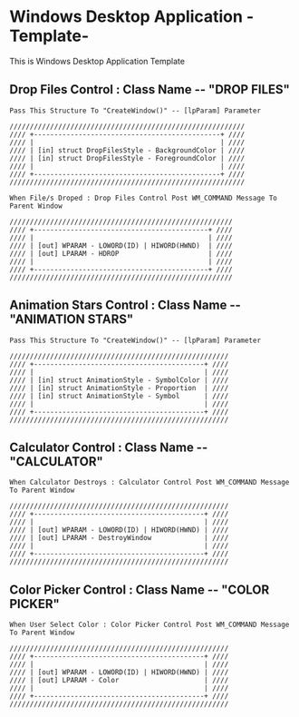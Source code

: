 <h1>Windows Desktop Application -Template-</h1>

This is Windows Desktop Application Template

<h2>Drop Files Control : Class Name -- "DROP FILES"</h2>

	Pass This Structure To "CreateWindow()" -- [lpParam] Parameter
	
	//////////////////////////////////////////////////////////
	//// +----------------------------------------------+ ////
	//// |                                              | ////
	//// | [in] struct DropFilesStyle - BackgroundColor | ////
	//// | [in] struct DropFilesStyle - ForegroundColor | ////
	//// |                                              | ////
	//// +----------------------------------------------+ ////
	//////////////////////////////////////////////////////////
	
	When File/s Droped : Drop Files Control Post WM_COMMAND Message To Parent Window
	
	///////////////////////////////////////////////////////
	//// +-------------------------------------------+ ////
	//// |                                           | ////
	//// | [out] WPARAM - LOWORD(ID) | HIWORD(HWND)  | ////
	//// | [out] LPARAM - HDROP                      | ////
	//// |                                           | ////
	//// +-------------------------------------------+ ////
	///////////////////////////////////////////////////////

<h2>Animation Stars Control : Class Name -- "ANIMATION STARS"</h2>

	Pass This Structure To "CreateWindow()" -- [lpParam] Parameter
	
	//////////////////////////////////////////////////////
	//// +------------------------------------------+ ////
	//// |                                          | ////
	//// | [in] struct AnimationStyle - SymbolColor | ////
	//// | [in] struct AnimationStyle - Proportion  | ////
	//// | [in] struct AnimationStyle - Symbol      | ////
	//// |                                          | ////
	//// +------------------------------------------+ ////
	//////////////////////////////////////////////////////

<h2>Calculator Control : Class Name -- "CALCULATOR"</h2>

	When Calculator Destroys : Calculator Control Post WM_COMMAND Message To Parent Window
	
	//////////////////////////////////////////////////////
	//// +------------------------------------------+ ////
	//// |                                          | ////
	//// | [out] WPARAM - LOWORD(ID) | HIWORD(HWND) | ////
	//// | [out] LPARAM - DestroyWindow             | ////
	//// |                                          | ////
	//// +------------------------------------------+ ////
	//////////////////////////////////////////////////////

<h2>Color Picker Control : Class Name -- "COLOR PICKER"</h2>

	When User Select Color : Color Picker Control Post WM_COMMAND Message To Parent Window
	
	//////////////////////////////////////////////////////
	//// +------------------------------------------+ ////
	//// |                                          | ////
	//// | [out] WPARAM - LOWORD(ID) | HIWORD(HWND) | ////
	//// | [out] LPARAM - Color                     | ////
	//// |                                          | ////
	//// +------------------------------------------+ ////
	//////////////////////////////////////////////////////
